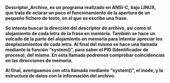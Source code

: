 **Descriptor_Archivo, es un programa realizado en ANSI-C, bajo LINUX, que trata de aclarar un poco el funcionamiento de la apertura de un pequeño fichero de texto, en el que se escribe una frase.**

**Se intenta buscar la dirección del descriptor de archivo, así como el alojamiento de cada letra de la frase en memoria. También se hace un volcado de la parte del alojamiento en memoria para intentar apreciar los desplazamientos de cada letra. Al final del mismo se hace una llamada mediante la función “system()”, para saber el PID (Identificador de proceso), del mismo. En esta llamada podremos comprobar coincidencias en las direcciones de memoria.**

**Al final, averiguamos con otra llamada mediante  “system()”, el inode, y la estructura de datos con la información del archivo.**